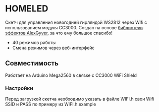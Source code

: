 # HOMELED
Скетч для управления новогодней гирляндой WS2812 через Wifi с использованием модуля CC3000. Создан на основе [библиотеки эффектов AlexGyver](https://github.com/AlexGyver/WS2812_FX), за что ему большое спасибо!

- 40 режимов работы
- Смена режимов через веб-интерфейс

## Совместимость
Работает на Arduino Mega2560 в связке с CC3000 WiFi Shield

### Настройки
Перед загрузкой скетча необходимо указать в файле WIFI.h свои Wifi SSID и PASS по примеру из WIFI.h.example